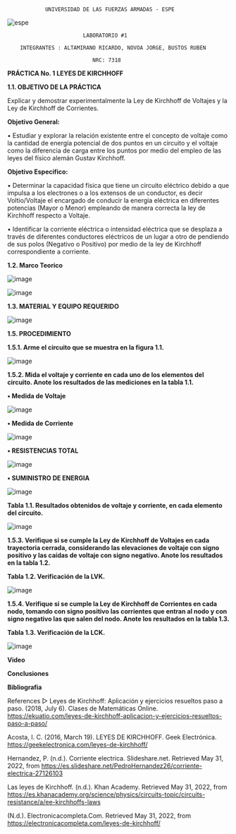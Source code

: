                 UNIVERSIDAD DE LAS FUERZAS ARMADAS - ESPE
 
 ![espe](https://user-images.githubusercontent.com/105680588/171091714-dcd38a78-7d73-4d9e-95b4-b4987f9df6b7.png)

                            LABORATORIO #1

        INTEGRANTES : ALTAMIRANO RICARDO, NOVOA JORGE, BUSTOS RUBEN

                               NRC: 7318

   **PRÁCTICA No. 1 LEYES DE KIRCHHOFF**

**1.1. OBJETIVO DE LA PRÁCTICA**

Explicar y demostrar experimentalmente la Ley de Kirchhoff de Voltajes y la Ley de Kirchhoff de Corrientes.

**Objetivo General:**  

•	Estudiar y explorar la relación existente entre el concepto de voltaje como la cantidad de energía potencial de dos puntos en un circuito y el voltaje como la diferencia de carga entre los puntos por medio del empleo de las leyes del físico alemán Gustav Kirchhoff.

**Objetivo Especifico:**


•	Determinar la capacidad física que tiene un circuito eléctrico debido a que impulsa a los electrones o a los extensos de un conductor, es decir Voltio/Voltaje el encargado de conducir la energía eléctrica en diferentes potencias (Mayor o Menor) empleando de manera correcta la ley de Kirchhoff respecto a Voltaje.

•	Identificar la corriente eléctrica o intensidad eléctrica que se desplaza a través de diferentes conductores eléctricos de un lugar a otro de pendiendo de sus polos (Negativo o Positivo) por medio de la ley de Kirchhoff correspondiente a corriente.  


**1.2. Marco Teorico** 

![image](https://user-images.githubusercontent.com/105680588/171094292-6013a26c-d564-4eb9-b56c-2f75af58c08c.png)

![image](https://user-images.githubusercontent.com/105680588/171094326-8e06d71d-4e7d-49ed-9667-ef6969dd7631.png)

**1.3. MATERIAL Y EQUIPO REQUERIDO**
 
 ![image](https://user-images.githubusercontent.com/105680588/171093184-fd003043-afc2-4413-800e-8e935315e403.png)

**1.5. PROCEDIMIENTO**

**1.5.1. Arme el circuito que se muestra en la figura 1.1.**

![image](https://user-images.githubusercontent.com/105680588/171093319-252e3473-6ef1-4e3e-b035-ebd1da03aab8.png)

**1.5.2. Mida el voltaje y corriente en cada uno de los elementos del circuito. Anote los
resultados de las mediciones en la tabla 1.1.**

**•	Medida de Voltaje**

![image](https://user-images.githubusercontent.com/105680588/171093439-402fc7fe-d0df-4168-aec2-40bf608b63ec.png)

**•	Medida de Corriente**

![image](https://user-images.githubusercontent.com/105680588/171093487-f409ce2c-3a53-4702-b926-644dca6b5898.png)

**•	RESISTENCIAS TOTAL**

![image](https://user-images.githubusercontent.com/105680588/171093562-771fc3fb-9bbf-4f2b-81b1-2671cb89a74b.png)

**•	SUMINISTRO DE ENERGIA**

![image](https://user-images.githubusercontent.com/105680588/171093655-43e4519d-1523-4e4b-b16f-585bbeb1157e.png)

**Tabla 1.1. Resultados obtenidos de voltaje y corriente, en cada elemento del circuito.**

![image](https://user-images.githubusercontent.com/105680588/171093774-5c86cf5f-9938-471d-a997-310d722f82f2.png)

**1.5.3. Verifique si se cumple la Ley de Kirchhoff de Voltajes en cada trayectoria cerrada, considerando las elevaciones de voltaje con signo positivo y las caídas de voltaje con signo negativo. Anote los resultados en la tabla 1.2.**

**Tabla 1.2. Verificación de la LVK.**

![image](https://user-images.githubusercontent.com/105680588/171093874-695cf092-c6ad-41c3-a53a-c9fae3f41bfb.png)


**1.5.4. Verifique si se cumple la Ley de Kirchhoff de Corrientes en cada nodo, tomando con signo positivo las corrientes que entran al nodo y con signo negativo las que salen del nodo. Anote los resultados en la tabla 1.3.**

**Tabla 1.3. Verificación de la LCK.**

![image](https://user-images.githubusercontent.com/105680588/171093959-90e1e772-359d-4dab-810c-cb597ee0158d.png)

**Video**



**Conclusiones**


**Bibliografia**

References
▷ Leyes de Kirchhoff: Aplicación y ejercicios resueltos paso a paso. (2018, July 6). Clases de Matemáticas Online. https://ekuatio.com/leyes-de-kirchhoff-aplicacion-y-ejercicios-resueltos-paso-a-paso/

Acosta, I. C. (2016, March 19). LEYES DE KIRCHHOFF. Geek Electrónica. https://geekelectronica.com/leyes-de-kirchhoff/

Hernandez, P. (n.d.). Corriente electrica. Slideshare.net. Retrieved May 31, 2022, from https://es.slideshare.net/PedroHernandez26/corriente-electrica-27126103

Las leyes de Kirchhoff. (n.d.). Khan Academy. Retrieved May 31, 2022, from https://es.khanacademy.org/science/physics/circuits-topic/circuits-resistance/a/ee-kirchhoffs-laws

(N.d.). Electronicacompleta.Com. Retrieved May 31, 2022, from https://electronicacompleta.com/leyes-de-kirchhoff/








